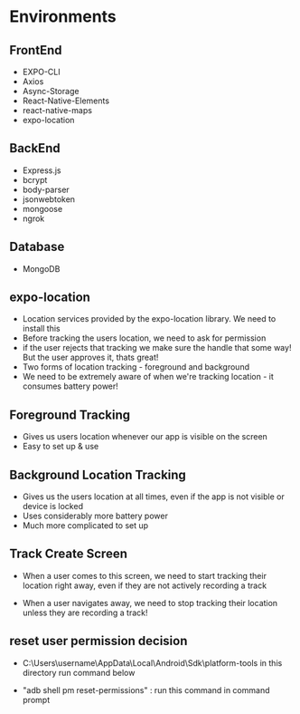 # Environments

## FrontEnd

- EXPO-CLI
- Axios
- Async-Storage
- React-Native-Elements
- react-native-maps
- expo-location

## BackEnd

- Express.js
- bcrypt
- body-parser
- jsonwebtoken
- mongoose
- ngrok

## Database

- MongoDB

## expo-location

- Location services provided by the expo-location library. We need to install this
- Before tracking the users location, we need to ask for permission
- if the user rejects that tracking we make sure the handle that some way! But the user approves it, thats great!
- Two forms of location tracking - foreground and background
- We need to be extremely aware of when we're tracking location - it consumes battery power!

## Foreground Tracking

- Gives us users location whenever our app is visible on the screen
- Easy to set up & use

## Background Location Tracking

- Gives us the users location at all times, even if the app is not visible or device is locked
- Uses considerably more battery power
- Much more complicated to set up

## Track Create Screen

- When a user comes to this screen, we need to start tracking their location right away, even if they are not actively recording a track

- When a user navigates away, we need to stop tracking their location unless they are recording a track!

## reset user permission decision

- C:\Users\username\AppData\Local\Android\Sdk\platform-tools in this directory run command below

- "adb shell pm reset-permissions" : run this command in command prompt
